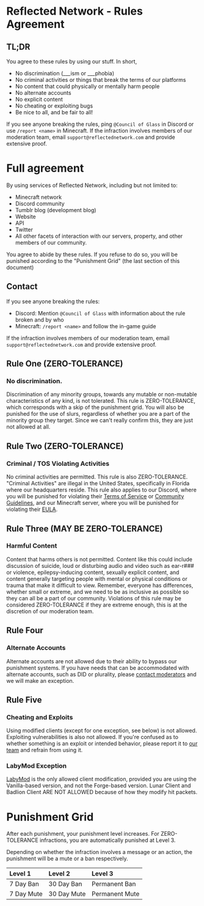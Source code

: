 # Reflected Network - Rules Agreement

## TL;DR

You agree to these rules by using our stuff.
In short,
 - No discrimination (\_\_\_ism or \_\_\_phobia)
 - No criminal activities or things that break the terms of our platforms
 - No content that could physically or mentally harm people
 - No alternate accounts
 - No explicit content
 - No cheating or exploiting bugs
 - Be nice to all, and be fair to all!

If you see anyone breaking the rules, ping `@Council of Glass` in Discord or use `/report <name>` in Minecraft. If the infraction involves members of our moderation team, email `support@reflectednetwork.com` and provide extensive proof.


# Full agreement

By using services of Reflected Network, including but not limited to:

 - Minecraft network
 - Discord community
 - Tumblr blog (development blog)
 - Website
 - API
 - Twitter
 - All other facets of interaction with our servers, property, and other members of our community.

You agree to abide by these rules. If you refuse to do so, you will be punished according to the "Punishment Grid" (the last section of this document)

## Contact

If you see anyone breaking the rules:
-  Discord: Mention `@Council of Glass` with information about the rule broken and by who
- Minecraft: `/report <name>` and follow the in-game guide

If the infraction involves members of our moderation team, email `support@reflectednetwork.com` and provide extensive proof.

## Rule One (ZERO-TOLERANCE)

### No discrimination.

Discrimination of any minority groups, towards any mutable or non-mutable characteristics of any kind, is not tolerated. This rule is ZERO-TOLERANCE, which corresponds with a skip of the punishment grid. You will also be punished for the use of slurs, regardless of whether you are a part of the minority group they target. Since we can't really confirm this, they are just not allowed at all.

## Rule Two (ZERO-TOLERANCE)

### Criminal / TOS Violating Activities

No criminal activities are permitted. This rule is also ZERO-TOLERANCE. "Criminal Activities" are illegal in the United States, specifically in Florida where our headquarters reside. This rule also applies to our Discord, where you will be punished for violating their [Terms of Service](https://discord.com/terms) or [Community Guidelines](https://discord.com/guidelines), and our Minecraft server, where you will be punished for violating their [EULA](https://www.minecraft.net/en-us/eula).

## Rule Three (MAY BE ZERO-TOLERANCE)

### Harmful Content

Content that harms others is not permitted. Content like this could include discussion of suicide, loud or disturbing audio and video such as ear-r\#\#\# or violence, epilepsy-inducing content, sexually explicit content, and content generally targeting people with mental or physical conditions or trauma that make it difficult to view. Remember, everyone has differences, whether small or extreme, and we need to be as inclusive as possible so they can all be a part of our community. Violations of this rule may be considered ZERO-TOLERANCE if they are extreme enough, this is at the discretion of our moderation team.

## Rule Four

### Alternate Accounts

Alternate accounts are not allowed due to their ability to bypass our punishment systems. If you have needs that can be accommodated with alternate accounts, such as DID or plurality, please [contact moderators](#contact) and we will make an exception.

## Rule Five

### Cheating and Exploits

Using modified clients (except for one exception, see below) is not allowed. Exploiting vulnerabilities is also not allowed. If you're confused as to whether something is an exploit or intended behavior, please report it to [our team](#contact) and refrain from using it.

### LabyMod Exception

[LabyMod](https://labymod.net/) is the only allowed client modification, provided you are using the Vanilla-based version, and not the Forge-based version. Lunar Client and Badlion Client ARE NOT ALLOWED because of how they modify hit packets.

# Punishment Grid

After each punishment, your punishment level increases. For ZERO-TOLERANCE infractions, you are automatically punished at Level 3.

Depending on whether the infraction involves a message or an action, the punishment will be a mute or a ban respectively.

| Level 1    | Level 2     | Level 3        |
|:-----------|:------------|:---------------|
| 7 Day Ban  | 30 Day Ban  | Permanent Ban  |
| 7 Day Mute | 30 Day Mute | Permanent Mute |

